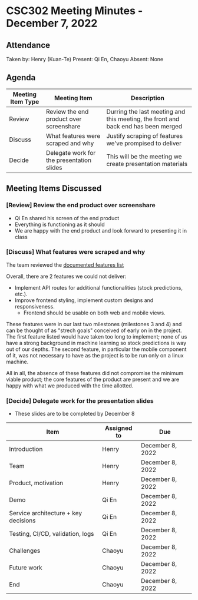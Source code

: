 # CSC302 Meeting Minutes - December 7, 2022

## Attendance

Taken by: Henry (Kuan-Te)
Present: Qi En, Chaoyu
Absent: None

## Agenda

| Meeting Item Type | Meeting Item                              | Description                                                                       |
| ----------------- | ----------------------------------------- | --------------------------------------------------------------------------------- |
| Review            | Review the end product over screenshare   | Durring the last meeting and this meeting, the front and back end has been merged |
| Discuss           | What features were scraped and why        | Justify scraping of features we've prompised to deliver                           |
| Decide            | Delegate work for the presentation slides | This will be the meeting we create presentation materials                         |

## Meeting Items Discussed

### [Review] Review the end product over screenshare

- Qi En shared his screen of the end product
- Everything is functioning as it should
- We are happy with the end product and look forward to presenting it in class

### [Discuss] What features were scraped and why

The team reviewed the [documented features list](https://github.com/tqe1999/csc302-skynet/blob/main/documentation/features.md)

Overall, there are 2 features we could not deliver:

- Implement API routes for additional functionalities (stock predictions, etc.).
- Improve frontend styling, implement custom designs and responsiveness.
  - Frontend should be usable on both web and mobile views.

These features were in our last two milestones (milestones 3 and 4) and can be thought of as "strech goals" conceived of early on in the project. The first feature listed would have taken too long to implement; none of us have a strong background in machine learning so stock predictions is way out of our depths. The second feature, in particular the mobile component of it, was not necessary to have as the project is to be run only on a linux machine.

All in all, the absence of these features did not compromise the minimum viable product; the core features of the product are present and we are happy with what we produced with the time allotted.

### [Decide] Delegate work for the presentation slides

- These slides are to be completed by December 8

| Item                                 | Assigned to | Due              |
| ------------------------------------ | ----------- | ---------------- |
| Introduction                         | Henry       | December 8, 2022 |
| Team                                 | Henry       | December 8, 2022 |
| Product, motivation                  | Henry       | December 8, 2022 |
| Demo                                 | Qi En       | December 8, 2022 |
| Service architecture + key decisions | Qi En       | December 8, 2022 |
| Testing, CI/CD, validation, logs     | Qi En       | December 8, 2022 |
| Challenges                           | Chaoyu      | December 8, 2022 |
| Future work                          | Chaoyu      | December 8, 2022 |
| End                                  | Chaoyu      | December 8, 2022 |
